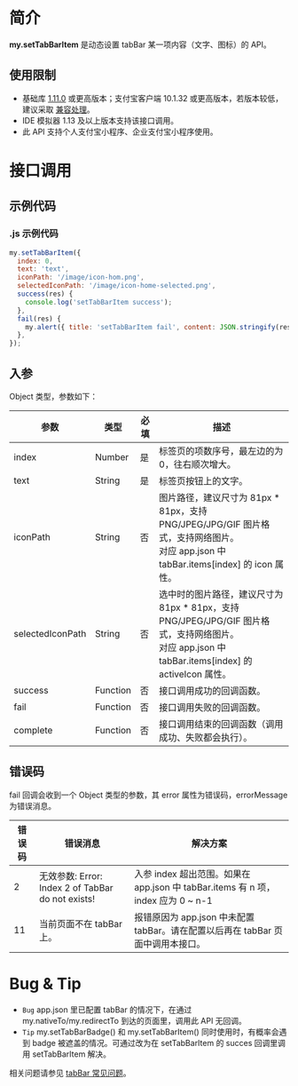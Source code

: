 # 简介

**my.setTabBarItem** 是动态设置 tabBar 某一项内容（文字、图标）的 API。

## 使用限制

- 基础库 [1.11.0](https://opendocs.alipay.com/mini/framework/lib) 或更高版本；支付宝客户端 10.1.32 或更高版本，若版本较低，建议采取 [兼容处理](https://opendocs.alipay.com/mini/framework/compatibility)。
- IDE 模拟器 1.13 及以上版本支持该接口调用。
- 此 API 支持个人支付宝小程序、企业支付宝小程序使用。

# 接口调用

## 示例代码

### .js 示例代码

```javascript
my.setTabBarItem({
  index: 0,
  text: 'text',
  iconPath: '/image/icon-hom.png',
  selectedIconPath: '/image/icon-home-selected.png',
  success(res) {
    console.log('setTabBarItem success');
  },
  fail(res) {
    my.alert({ title: 'setTabBarItem fail', content: JSON.stringify(res) });
  },
});
```

## 入参

Object 类型，参数如下：

| **参数** | **类型** | **必填** | **描述** |
| --- | --- | --- | --- |
| index | Number | 是 | 标签页的项数序号，最左边的为 0，往右顺次增大。 |
| text | String | 是 | 标签页按钮上的文字。 |
| iconPath | String | 否 | 图片路径，建议尺寸为 81px \* 81px，支持 PNG/JPEG/JPG/GIF 图片格式，支持网络图片。<br>对应 app.json 中 tabBar.items[index] 的 icon 属性。 |
| selectedIconPath | String | 否 | 选中时的图片路径，建议尺寸为 81px \* 81px，支持 PNG/JPEG/JPG/GIF 图片格式，支持网络图片。<br>对应 app.json 中 tabBar.items[index] 的 activeIcon 属性。 |
| success | Function | 否 | 接口调用成功的回调函数。 |
| fail | Function | 否 | 接口调用失败的回调函数。 |
| complete | Function | 否 | 接口调用结束的回调函数（调用成功、失败都会执行）。 |

## 错误码

fail 回调会收到一个 Object 类型的参数，其 error 属性为错误码，errorMessage 为错误消息。

| **错误码** | **错误消息** | **解决方案** |
| --- | --- | --- |
| 2 | 无效参数: Error: Index 2 of TabBar do not exists! | 入参 index 超出范围。如果在 app.json 中 tabBar.items 有 n 项，index 应为 0 ~ n-1 |
| 11 | 当前页面不在 tabBar 上。 | 报错原因为 app.json 中未配置 tabBar。请在配置以后再在 tabBar 页面中调用本接口。 |

# Bug & Tip

- `Bug` app.json 里已配置 tabBar 的情况下，在通过 my.nativeTo/my.redirectTo 到达的页面里，调用此 API 无回调。
- `Tip` my.setTabBarBadge() 和 my.setTabBarItem() 同时使用时，有概率会遇到 badge 被遮盖的情况。可通过改为在 setTabBarItem 的 succes 回调里调用 setTabBarItem 解决。

相关问题请参见 [tabBar 常见问题](https://opendocs.alipay.com/mini/api/do7urq)。
